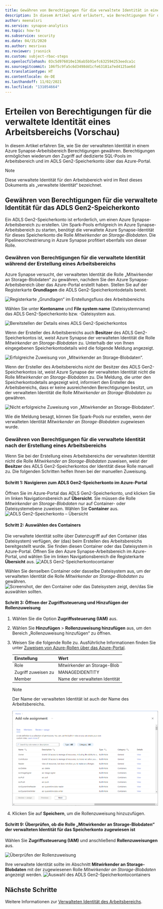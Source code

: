 ```yaml
---
title: Gewähren von Berechtigungen für die verwaltete Identität in einem Synapse-Arbeitsbereich
description: In diesem Artikel wird erläutert, wie Berechtigungen für die verwaltete Identität im Azure Synapse-Arbeitsbereich konfiguriert werden.
author: meenalsri
ms.service: synapse-analytics
ms.topic: how-to
ms.subservice: security
ms.date: 04/15/2020
ms.author: mesrivas
ms.reviewer: jrasnick
ms.custom: subject-rbac-steps
ms.openlocfilehash: 03c5d976010e136ab5b91efc632594253eedca1c
ms.sourcegitcommit: 106f5c9fa5c6d3498dd1cfe63181a7ed4125ae6d
ms.translationtype: HT
ms.contentlocale: de-DE
ms.lasthandoff: 11/02/2021
ms.locfileid: "131054664"
---
```

# <a name="grant-permissions-to-workspace-managed-identity"></a>Erteilen von Berechtigungen für die verwaltete Identität eines Arbeitsbereichs (Vorschau)

In diesem Artikel erfahren Sie, wie Sie der verwalteten Identität in einem Azure Synapse-Arbeitsbereich Berechtigungen gewähren. Berechtigungen ermöglichen wiederum den Zugriff auf dedizierte SQL-Pools im Arbeitsbereich und im ADLS Gen2-Speicherkonto über das Azure-Portal.

>[!NOTE]
>Diese verwaltete Identität für den Arbeitsbereich wird im Rest dieses Dokuments als „verwaltete Identität“ bezeichnet.

## <a name="grant-the-managed-identity-permissions-to-adls-gen2-storage-account"></a>Gewähren von Berechtigungen für die verwaltete Identität für das ADLS Gen2-Speicherkonto

Ein ADLS Gen2-Speicherkonto ist erforderlich, um einen Azure Synapse-Arbeitsbereich zu erstellen. Um Spark-Pools erfolgreich im Azure Synapse-Arbeitsbereich zu starten, benötigt die verwaltete Azure Synapse-Identität für dieses Speicherkonto die Rolle *Mitwirkender an Storage-Blobdaten*. Die Pipelineorchestrierung in Azure Synapse profitiert ebenfalls von dieser Rolle.

### <a name="grant-permissions-to-managed-identity-during-workspace-creation"></a>Gewähren von Berechtigungen für die verwaltete Identität während der Erstellung eines Arbeitsbereichs

Azure Synapse versucht, der verwalteten Identität die Rolle „Mitwirkender an Storage-Blobdaten“ zu gewähren, nachdem Sie den Azure Synapse-Arbeitsbereich über das Azure-Portal erstellt haben. Stellen Sie auf der Registerkarte **Grundlagen** die ADLS Gen2-Speicherkontodetails bereit.

![Registerkarte „Grundlagen“ im Erstellungsfluss des Arbeitsbereichs](./media/how-to-grant-workspace-managed-identity-permissions/configure-workspace-managed-identity-1.png)

Wählen Sie unter **Kontoname** und **File system name** (Dateisystemname) das ADLS Gen2-Speicherkonto bzw. -Dateisystem aus.

![Bereitstellen der Details eines ADLS Gen2-Speicherkontos](./media/how-to-grant-workspace-managed-identity-permissions/configure-workspace-managed-identity-2.png)

Wenn der Ersteller des Arbeitsbereichs auch **Besitzer** des ADLS Gen2-Speicherkontos ist, weist Azure Synapse der verwalteten Identität die Rolle *Mitwirkender an Storage-Blobdaten* zu. Unterhalb der von Ihnen eingegebenen Speicherkontodetails wird die folgende Meldung angezeigt.

![Erfolgreiche Zuweisung von „Mitwirkender an Storage-Blobdaten“.](./media/how-to-grant-workspace-managed-identity-permissions/configure-workspace-managed-identity-3.png)

Wenn der Ersteller des Arbeitsbereichs nicht der Besitzer des ADLS Gen2-Speicherkontos ist, weist Azure Synapse der verwalteten Identität nicht die Rolle *Mitwirkender an Storage-Blobdaten* zu. Die Meldung, die unter den Speicherkontodetails angezeigt wird, informiert den Ersteller des Arbeitsbereichs, dass er keine ausreichenden Berechtigungen besitzt, um der verwalteten Identität die Rolle *Mitwirkender an Storage-Blobdaten* zu gewähren.

![Nicht erfolgreiche Zuweisung von „Mitwirkender an Storage-Blobdaten“.](./media/how-to-grant-workspace-managed-identity-permissions/configure-workspace-managed-identity-4.png)

Wie die Meldung besagt, können Sie Spark-Pools nur erstellen, wenn der verwalteten Identität *Mitwirkender an Storage-Blobdaten* zugewiesen wurde.

### <a name="grant-permissions-to-managed-identity-after-workspace-creation"></a>Gewähren von Berechtigungen für die verwaltete Identität nach der Erstellung eines Arbeitsbereichs

Wenn Sie bei der Erstellung eines Arbeitsbereichs der verwalteten Identität nicht die Rolle *Mitwirkender an Storage-Blobdaten* zuweisen, weist der **Besitzer** des ADLS Gen2-Speicherkontos der Identität diese Rolle manuell zu. Die folgenden Schritten helfen Ihnen bei der manuellen Zuweisung.

#### <a name="step-1-navigate-to-the-adls-gen2-storage-account-in-azure-portal"></a>Schritt 1: Navigieren zum ADLS Gen2-Speicherkonto im Azure-Portal

Öffnen Sie im Azure-Portal das ADLS Gen2-Speicherkonto, und klicken Sie im linken Navigationsbereich auf **Übersicht**. Sie müssen die Rolle *Mitwirkender an Storage-Blobdaten* nur auf Container- oder Dateisystemebene zuweisen. Wählen Sie **Container** aus.  
![ADLS Gen2-Speicherkonto – Übersicht](./media/how-to-grant-workspace-managed-identity-permissions/configure-workspace-managed-identity-5.png)

#### <a name="step-2-select-the-container"></a>Schritt 2: Auswählen des Containers

Die verwaltete Identität sollte über Datenzugriff auf den Container (das Dateisystem) verfügen, der (das) beim Erstellen des Arbeitsbereichs bereitgestellt wurde. Sie finden diesen Container oder das Dateisystem in Azure-Portal. Öffnen Sie den Azure Synapse-Arbeitsbereich im Azure-Portal, und wählen Sie im linken Navigationsbereich die Registerkarte **Übersicht** aus.
![ADLS Gen2-Speicherkontocontainer](./media/how-to-grant-workspace-managed-identity-permissions/configure-workspace-managed-identity-7.png)


Wählen Sie denselben Container oder dasselbe Dateisystem aus, um der verwalteten Identität die Rolle *Mitwirkender an Storage-Blobdaten* zu gewähren.
![Screenshot, der den Container oder das Dateisystem zeigt, den/das Sie auswählen sollten.](./media/how-to-grant-workspace-managed-identity-permissions/configure-workspace-managed-identity-6.png)

#### <a name="step-3-open-access-control-and-add-role-assignment"></a>Schritt 3: Öffnen der Zugriffssteuerung und Hinzufügen der Rollenzuweisung

1. Wählen Sie die Option **Zugriffssteuerung (IAM)** aus.

1. Wählen Sie **Hinzufügen** > **Rollenzuweisung hinzufügen** aus, um den Bereich „Rollenzuweisung hinzufügen“ zu öffnen.

1. Weisen Sie die folgende Rolle zu. Ausführliche Informationen finden Sie unter [Zuweisen von Azure-Rollen über das Azure-Portal](../../role-based-access-control/role-assignments-portal.md).
    
    | Einstellung | Wert |
    | --- | --- |
    | Role | Mitwirkender an Storage-Blob |
    | Zugriff zuweisen zu | MANAGEDIDENTITY |
    | Member | Name der verwalteten Identität  |

    > [!NOTE]
    > Der Name der verwalteten Identität ist auch der Name des Arbeitsbereichs.

    ![Seite „Rollenzuweisung hinzufügen“ im Azure-Portal](../../../includes/role-based-access-control/media/add-role-assignment-page.png)

1. Klicken Sie auf **Speichern**, um die Rollenzuweisung hinzuzufügen.

#### <a name="step-9-verify-that-the-storage-blob-data-contributor-role-is-assigned-to-the-managed-identity"></a>Schritt 9: Überprüfen, ob die Rolle „Mitwirkender an Storage-Blobdaten“ der verwalteten Identität für das Speicherkonto zugewiesen ist

Wählen Sie **Zugriffssteuerung (IAM)** und anschließend **Rollenzuweisungen** aus.

![Überprüfen der Rollenzuweisung](./media/how-to-grant-workspace-managed-identity-permissions/configure-workspace-managed-identity-14.png)

Ihre verwaltete Identität sollte im Abschnitt **Mitwirkender an Storage-Blobdaten** mit der zugewiesenen Rolle *Mitwirkender an Storage-Blobdaten* angezeigt werden. 
![Auswahl des ADLS Gen2-Speicherkontocontainers](./media/how-to-grant-workspace-managed-identity-permissions/configure-workspace-managed-identity-15.png)

## <a name="next-steps"></a>Nächste Schritte

Weitere Informationen zur [Verwalteten Identität des Arbeitsbereichs](./synapse-workspace-managed-identity.md).
